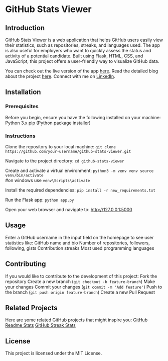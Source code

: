 # GitHub Stats Viewer
## Introduction
GitHub Stats Viewer is a web application that helps GitHub users easily view their statistics, such as repositories, streaks, and languages used. The app is also useful for employers who want to quickly assess the status and activity of a potential candidate. Built using Flask, HTML, CSS, and JavaScript, this project offers a user-friendly way to visualize GitHub data.

You can check out the live version of the app [here](https://git-status-viewer-production.up.railway.app/).
Read the detailed blog about the project [here](https://www.linkedin.com/pulse/github-stats-viewer-my-journey-building-user-friendly-sumeya-muhammed-mne5c/?trackingId=BvG%2F30D4SJG3YrE1Z6YhjA%3D%3D).
Connect with me on [LinkedIn](https://www.linkedin.com/in/sumeya-muhammed-a83168319/).

## Installation
### Prerequisites
Before you begin, ensure you have the following installed on your machine:
Python 3.x
pip (Python package installer)

### Instructions
Clone the repository to your local machine:
`git clone https://github.com/your-username/github-stats-viewer.git`

Navigate to the project directory:
`cd github-stats-viewer`

Create and activate a virtual environment:
`python3 -m venv venv
source venv/bin/activate`  
#on windows use `venv\Scripts\activate` 
 
Install the required dependencies:
`pip install -r new_requirements.txt`

Run the Flask app:
`python app.py`

Open your web browser and navigate to:
http://127.0.0.1:5000

## Usage
Enter a GitHub username in the input field on the homepage to see user statistics like:
GitHub name and bio
Number of repositories, followers, following, gists
Contribution streaks
Most used programming languages

## Contributing
If you would like to contribute to the development of this project:
Fork the repository
Create a new branch (`git checkout -b feature-branch`)
Make your changes
Commit your changes (`git commit -m 'Add feature'`)
Push to the branch (`git push origin feature-branch`)
Create a new Pull Request

## Related Projects
Here are some related GitHub projects that might inspire you:
[GitHub Readme Stats](https://github.com/anuraghazra/github-readme-stats)
[GitHub Streak Stats](https://github.com/DenverCoder1/github-readme-streak-stats)

## License
This project is licensed under the MIT License.
